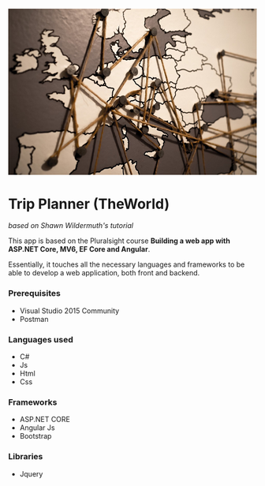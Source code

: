 ![](https://github.com/Larru650/Trip-Planner/blob/master/world-1264062_1920.jpg)


# Trip Planner (TheWorld)

_based on Shawn Wildermuth's tutorial_


This app is based on the Pluralsight course **Building a web app with ASP.NET Core, MV6, EF Core and Angular**.

Essentially, it touches all the necessary languages and frameworks to be able to develop a web application, both front and backend.


### Prerequisites

* Visual Studio 2015 Community
* Postman


### Languages used

* C#
* Js
* Html
* Css



### Frameworks

* ASP.NET CORE
* Angular Js
* Bootstrap


### Libraries

* Jquery




